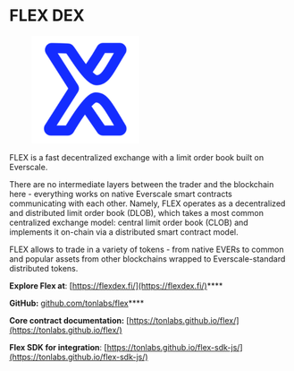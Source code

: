 # FLEX DEX

<figure><img src="gitbook/.gitbook/assets/android-chrome-192x192.png" alt=""><figcaption></figcaption></figure>

FLEX is a fast decentralized exchange with a limit order book built on Everscale.

There are no intermediate layers between the trader and the blockchain here - everything works on native Everscale smart contracts communicating with each other. Namely, FLEX operates as a decentralized and distributed limit order book (DLOB), which takes a most common centralized exchange model: central limit order book (CLOB) and implements it on-chain via a distributed smart contract model.

FLEX allows to trade in a variety of tokens - from native EVERs to common and popular assets from other blockchains wrapped to Everscale-standard distributed tokens.

**Explore Flex at**: [https://flexdex.fi/](https://flexdex.fi/)****

**GitHub:** [github.com/tonlabs/flex](https://github.com/tonlabs/flex)****

**Core contract documentation:** [https://tonlabs.github.io/flex/](https://tonlabs.github.io/flex/)

**Flex SDK for integration**: [https://tonlabs.github.io/flex-sdk-js/](https://tonlabs.github.io/flex-sdk-js/)
